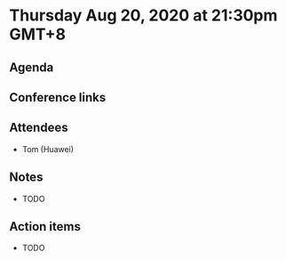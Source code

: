 # Thursday Aug 20, 2020 at 21:30pm GMT+8

## Agenda

## Conference links

## Attendees
* Tom (Huawei)

## Notes
* TODO

## Action items
* TODO
